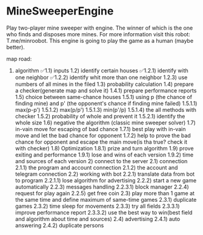 # MineSweeperEngine
Play two-player mine sweeper with engine. The winner of which is the one who finds and disposes more mines.
For more information visit this robot: T.me/minroobot. This engine is going to play the game as a human (maybe better).

map road:
   1) algorithm
       ✅1.1) inputs
       1.2) identify certain houses
           ✅1.2.1) identify with one neighbor
           ✅1.2.2) identify whit more than one neighbor
           1.2.3) use numbers of all mines in the filed
        1.3) probability calculation
        1.4) prepare a checker(generate map and solve it)
            1.4.1) prepare performance reports
        1.5) choice between same-chance houses
            1.5.1) using p (the chance of finding mine) and p' (the opponent's chance if finding mine failed)
                1.5.1.1) max(p-p')
                1.5.1.2) max(p/p')
                1.5.1.3) min(p'/p)
                1.5.1.4) the all methods with checker
            1.5.2) probability of whole and prevent it
                1.5.2.1) identify the whole size
        1.6) negative the algorithm (classic mine sweeper solver)
        1.7) in-vain move for escaping of bad chance
            1.7.1) best play with in-vain move and let the bad chance for opponent
            1.7.2) help to prove the bad chance for opponent and escape the main move(is tha true? check it with checker)
        1.8) Optimization
            1.8.1) prize and turn algorithm
        1.9) prove exiting and performance
            1.9.1) lose and wins of each version
            1.9.2) time and sources of each version
    2) connect to the server
        2.1) connection
            2.1.1) the program and account connection
            2.1.2) the account and telegram connection
        2.2) working with bot
            2.2.1) translate data from bot to program
                2.2.1.1) lose algorithm for advertising
            2.2.2) start a new game automatically
            2.2.3) messages handling
                2.2.3.1) block manager
            2.2.4) request for play again
            2.2.5) get free coin
        2.3) play more than 1 game at the same time and define maximum of same-time games
            2.3.1) duplicate games
            2.3.2) time sleep for movements
            2.3.3) try all fields
                2.3.3.1) improve performance report
                2.3.3.2) use the best way to win(best field and algorithm about time and sources)
        2.4) advertising
            2.4.1) auto answering
            2.4.2) duplicate persons
